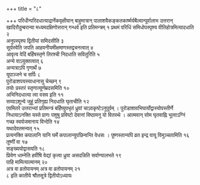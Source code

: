 +++
title = "८"

+++
परिधीन्परिदधात्याद्रार्नेकवृक्षीयान् बाहुमात्रान् पालाशवैकङ्कतकार्ष्मर्यबैल्वान्पूर्वालाभ उत्तरान् खादिरौदुम्बरान्वा मध्यमदक्षिणोत्तरान् गन्धर्व इति प्रतिमन्त्रम् १ प्रथमं परिधिं समिधोपस्पृश्य वीतिहोत्रमित्यादधाति २  
अनुपस्पृश्य द्वितीयां समिदसीति ३  
सूर्यस्वेति जपति आहवनीयमीक्षमाणस्तद्वचनत्वात् ४  
आवृत्य वेदिं बर्हिषस्तृणे तिरश्ची निदधाति सवितुरिति ५  
अन्ये वाऽयुक्तत्वात् ६  
अन्यत्राऽपि गृणार्थे ७  
यूपाञ्जने च सर्पिः ८  
पुरोडाशपयस्याधानासु चेच्छन् ९  
तयोः प्रस्तरं स्तृणात्यूर्णम्रदसमिति १०  
अभिनिदधात्या त्वा वसव इति ११  
सव्याऽशून्ये जुहूं प्रतिगृह्य निदधाति घृताचीति १२  
एवमितरे उत्तराभ्यां प्रतिमन्त्रं बर्हिष्युपभृतं ध्रुवां चाऽवकृष्टेऽनुपूर्वम् । पुरोडाशावभिघार्योद्वास्योपस्तीर्णे निधायाऽनक्ति यस्ते प्राणः पशुषु प्रविष्टो देवानां विष्ठामनु यो वितस्थे । आत्मवान् सोम घृतवाह्नि भूत्वाऽग्निं गच्छ स्वर्यजमानाय विन्देति १४  
यथादेवतमन्यत् १५  
प्रत्यनक्ति कपालानि यानि घर्मे कपालान्युपछिन्वन्ति वेधसः । पूष्णस्तान्यपि व्रत इन्द्र वायू विमुञ्चतामिति १६  
तूष्णीं वा १७  
सङ्ख्ययोद्वासयति १८  
प्रियेण धाम्नेति हवींषि वेद्यां कृत्वा ध्रुवा असदन्निति सर्वाण्यालभते १९  
पाहि मामित्यात्मानम् २०  
अत्र वा व्रतोपायनम् अत्र वा व्रतोपायनम् २१  
८ इति कातीये श्रौतसूत्रे द्वितीयोऽध्यायः